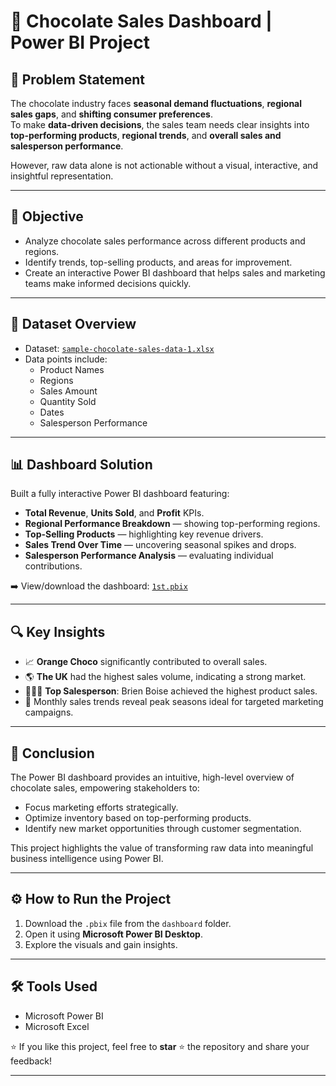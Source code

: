 # 🍫 Chocolate Sales Dashboard | Power BI Project

## 🧠 Problem Statement
The chocolate industry faces **seasonal demand fluctuations**, **regional sales gaps**, and **shifting consumer preferences**.  
To make **data-driven decisions**, the sales team needs clear insights into **top-performing products**, **regional trends**, and **overall sales and salesperson performance**.

However, raw data alone is not actionable without a visual, interactive, and insightful representation.

---

## 🎯 Objective
- Analyze chocolate sales performance across different products and regions.
- Identify trends, top-selling products, and areas for improvement.
- Create an interactive Power BI dashboard that helps sales and marketing teams make informed decisions quickly.

---

## 📂 Dataset Overview
- Dataset: [`sample-chocolate-sales-data-1.xlsx`](./data/sample-chocolate-sales-data-1.xlsx)
- Data points include:
  - Product Names
  - Regions
  - Sales Amount
  - Quantity Sold
  - Dates
  - Salesperson Performance

---

## 📊 Dashboard Solution
Built a fully interactive Power BI dashboard featuring:
- **Total Revenue**, **Units Sold**, and **Profit** KPIs.
- **Regional Performance Breakdown** — showing top-performing regions.
- **Top-Selling Products** — highlighting key revenue drivers.
- **Sales Trend Over Time** — uncovering seasonal spikes and drops.
- **Salesperson Performance Analysis** — evaluating individual contributions.

➡️ View/download the dashboard: [`1st.pbix`](./dashboard/1st.pbix)

---

## 🔍 Key Insights
- 📈 **Orange Choco** significantly contributed to overall sales.
- 🌎 **The UK** had the highest sales volume, indicating a strong market.
- 🧑‍🤝‍🧑 **Top Salesperson**: Brien Boise achieved the highest product sales.
- 📅 Monthly sales trends reveal peak seasons ideal for targeted marketing campaigns.

---

## 🏁 Conclusion
The Power BI dashboard provides an intuitive, high-level overview of chocolate sales, empowering stakeholders to:
- Focus marketing efforts strategically.
- Optimize inventory based on top-performing products.
- Identify new market opportunities through customer segmentation.

This project highlights the value of transforming raw data into meaningful business intelligence using Power BI.

---

## ⚙️ How to Run the Project
1. Download the `.pbix` file from the `dashboard` folder.
2. Open it using **Microsoft Power BI Desktop**.
3. Explore the visuals and gain insights.

---

## 🛠️ Tools Used
- Microsoft Power BI
- Microsoft Excel

⭐ If you like this project, feel free to **star** ⭐ the repository and share your feedback!

---

